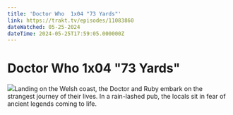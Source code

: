 ```yaml
---
title: 'Doctor Who  1x04 "73 Yards"' 
link: https://trakt.tv/episodes/11083860
dateWatched: 05-25-2024
dateTime: 2024-05-25T17:59:05.000000Z
---
```

# Doctor Who  1x04 "73 Yards"

![](https://walter.trakt.tv/images/episodes/011/083/860/screenshots/thumb/23789f4ab0.jpg)Landing on the Welsh coast, the Doctor and Ruby embark on the strangest journey of their lives. In a rain-lashed pub, the locals sit in fear of ancient legends coming to life.